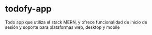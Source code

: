 # todofy-app
Todo app que utiliza el stack MERN, y ofrece funcionalidad de inicio de sesión y soporte para plataformas web, desktop y mobile
